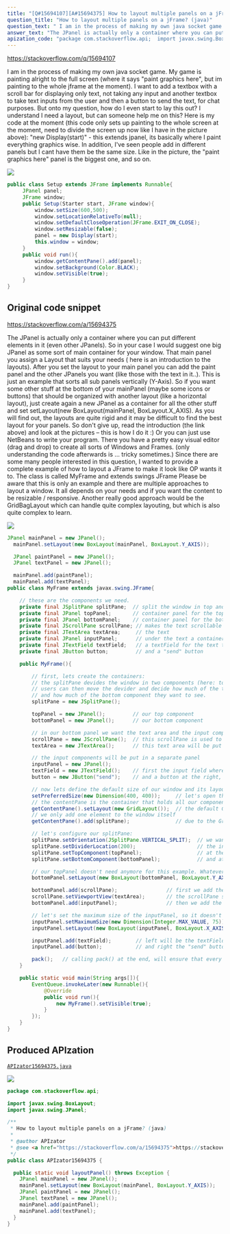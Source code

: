 ```yaml
---
title: "[Q#15694107][A#15694375] How to layout multiple panels on a jFrame? (java)"
question_title: "How to layout multiple panels on a jFrame? (java)"
question_text: " I am in the process of making my own java socket game. My game is painting alright to the full screen (where it says \"paint graphics here\", but im painting to the whole jframe at the moment). I want to add a textbox with a scroll bar for displaying only text, not taking any input and another textbox to take text inputs from the user and then a button to send the text, for chat purposes. But onto my question, how do I even start to lay this out? I understand I need a layout, but can someone help me on this? Here is my code at the moment (this code only sets up painting to the whole screen at the moment, need to divide the screen up now like I have in the picture above): \"new Display(start)\" - this extends jpanel, its basically where I paint everything graphics wise. In addition, I've seen people add in different panels but I cant have them be the same size. Like in the picture, the \"paint graphics here\" panel is the biggest one, and so on."
answer_text: "The JPanel is actually only a container where you can put different elements in it (even other JPanels). So in your case I would suggest one big JPanel as some sort of main container for your window. That main panel you assign a Layout that suits your needs ( here is an introduction to the layouts). After you set the layout to your main panel you can add the paint panel and the other JPanels you want (like those with the text in it..). This is just an example that sorts all sub panels vertically (Y-Axis). So if you want  some other stuff at the bottom of your mainPanel (maybe some icons or buttons) that should be organized with another layout (like a horizontal layout), just create again a new JPanel as a container for all the other stuff and set setLayout(new BoxLayout(mainPanel, BoxLayout.X_AXIS). As you will find out, the layouts are quite rigid and it may be difficult to find the best layout for your panels. So don't give up, read the introduction (the link above) and look at the pictures – this is how I do it :) Or you can just use NetBeans to write your program. There you have a pretty easy visual editor (drag and drop) to create all sorts of Windows and Frames. (only understanding the code afterwards is ... tricky sometimes.) Since there are some many people interested in this question, I wanted to provide a complete example of how to layout a JFrame to make it look like OP wants it to. The class is called MyFrame and extends swings JFrame Please be aware that this is only an example and there are multiple approaches to layout a window. It all depends on your needs and if you want the content to be resizable / responsive. Another really good approach would be the GridBagLayout which can handle quite complex layouting, but which is also quite complex to learn."
apization_code: "package com.stackoverflow.api;  import javax.swing.BoxLayout; import javax.swing.JPanel;  /**  * How to layout multiple panels on a jFrame? (java)  *  * @author APIzator  * @see <a href=\"https://stackoverflow.com/a/15694375\">https://stackoverflow.com/a/15694375</a>  */ public class APIzator15694375 {    public static void layoutPanel() throws Exception {     JPanel mainPanel = new JPanel();     mainPanel.setLayout(new BoxLayout(mainPanel, BoxLayout.Y_AXIS));     JPanel paintPanel = new JPanel();     JPanel textPanel = new JPanel();     mainPanel.add(paintPanel);     mainPanel.add(textPanel);   } }"
---
```


https://stackoverflow.com/q/15694107


I am in the process of making my own java socket game. My game is painting alright to the full screen (where it says &quot;paint graphics here&quot;, but im painting to the whole jframe at the moment). I want to add a textbox with a scroll bar for displaying only text, not taking any input and another textbox to take text inputs from the user and then a button to send the text, for chat purposes. But onto my question, how do I even start to lay this out? I understand I need a layout, but can someone help me on this? Here is my code at the moment (this code only sets up painting to the whole screen at the moment, need to divide the screen up now like I have in the picture above):
&quot;new Display(start)&quot; - this extends jpanel, its basically where I paint everything graphics wise.
In addition, I&#x27;ve seen people add in different panels but I cant have them be the same size. Like in the picture, the &quot;paint graphics here&quot; panel is the biggest one, and so on.


<div class="code-logo"><img src="/stackoverflow.png" /></div>

```java
public class Setup extends JFrame implements Runnable{
     JPanel panel;
     JFrame window;
     public Setup(Starter start, JFrame window){
         window.setSize(600,500);
         window.setLocationRelativeTo(null);
         window.setDefaultCloseOperation(JFrame.EXIT_ON_CLOSE);
         window.setResizable(false);
         panel = new Display(start);
         this.window = window;
     }
     public void run(){
         window.getContentPane().add(panel);
         window.setBackground(Color.BLACK);
         window.setVisible(true);
     }
}
```


## Original code snippet

https://stackoverflow.com/a/15694375

The JPanel is actually only a container where you can put different elements in it (even other JPanels). So in your case I would suggest one big JPanel as some sort of main container for your window. That main panel you assign a Layout that suits your needs ( here is an introduction to the layouts).
After you set the layout to your main panel you can add the paint panel and the other JPanels you want (like those with the text in it..).
This is just an example that sorts all sub panels vertically (Y-Axis). So if you want  some other stuff at the bottom of your mainPanel (maybe some icons or buttons) that should be organized with another layout (like a horizontal layout), just create again a new JPanel as a container for all the other stuff and set setLayout(new BoxLayout(mainPanel, BoxLayout.X_AXIS).
As you will find out, the layouts are quite rigid and it may be difficult to find the best layout for your panels. So don&#x27;t give up, read the introduction (the link above) and look at the pictures – this is how I do it :)
Or you can just use NetBeans to write your program. There you have a pretty easy visual editor (drag and drop) to create all sorts of Windows and Frames. (only understanding the code afterwards is ... tricky sometimes.)
Since there are some many people interested in this question, I wanted to provide a complete example of how to layout a JFrame to make it look like OP wants it to.
The class is called MyFrame and extends swings JFrame
Please be aware that this is only an example and there are multiple approaches to layout a window. It all depends on your needs and if you want the content to be resizable / responsive. Another really good approach would be the GridBagLayout which can handle quite complex layouting, but which is also quite complex to learn.

<div class="code-logo"><img src="/stackoverflow.png" /></div>

```java
JPanel mainPanel = new JPanel();
  mainPanel.setLayout(new BoxLayout(mainPanel, BoxLayout.Y_AXIS));

  JPanel paintPanel = new JPanel();
  JPanel textPanel = new JPanel();

  mainPanel.add(paintPanel);
  mainPanel.add(textPanel);
public class MyFrame extends javax.swing.JFrame{

    // these are the components we need.
    private final JSplitPane splitPane;  // split the window in top and bottom
    private final JPanel topPanel;       // container panel for the top
    private final JPanel bottomPanel;    // container panel for the bottom
    private final JScrollPane scrollPane; // makes the text scrollable
    private final JTextArea textArea;     // the text
    private final JPanel inputPanel;      // under the text a container for all the input elements
    private final JTextField textField;   // a textField for the text the user inputs
    private final JButton button;         // and a "send" button

    public MyFrame(){

        // first, lets create the containers:
        // the splitPane devides the window in two components (here: top and bottom)
        // users can then move the devider and decide how much of the top component
        // and how much of the bottom component they want to see.
        splitPane = new JSplitPane();

        topPanel = new JPanel();         // our top component
        bottomPanel = new JPanel();      // our bottom component

        // in our bottom panel we want the text area and the input components
        scrollPane = new JScrollPane();  // this scrollPane is used to make the text area scrollable
        textArea = new JTextArea();      // this text area will be put inside the scrollPane

        // the input components will be put in a separate panel
        inputPanel = new JPanel();
        textField = new JTextField();    // first the input field where the user can type his text
        button = new JButton("send");    // and a button at the right, to send the text

        // now lets define the default size of our window and its layout:
        setPreferredSize(new Dimension(400, 400));     // let's open the window with a default size of 400x400 pixels
        // the contentPane is the container that holds all our components
        getContentPane().setLayout(new GridLayout());  // the default GridLayout is like a grid with 1 column and 1 row,
        // we only add one element to the window itself
        getContentPane().add(splitPane);               // due to the GridLayout, our splitPane will now fill the whole window

        // let's configure our splitPane:
        splitPane.setOrientation(JSplitPane.VERTICAL_SPLIT);  // we want it to split the window verticaly
        splitPane.setDividerLocation(200);                    // the initial position of the divider is 200 (our window is 400 pixels high)
        splitPane.setTopComponent(topPanel);                  // at the top we want our "topPanel"
        splitPane.setBottomComponent(bottomPanel);            // and at the bottom we want our "bottomPanel"

        // our topPanel doesn't need anymore for this example. Whatever you want it to contain, you can add it here
        bottomPanel.setLayout(new BoxLayout(bottomPanel, BoxLayout.Y_AXIS)); // BoxLayout.Y_AXIS will arrange the content vertically

        bottomPanel.add(scrollPane);                // first we add the scrollPane to the bottomPanel, so it is at the top
        scrollPane.setViewportView(textArea);       // the scrollPane should make the textArea scrollable, so we define the viewport
        bottomPanel.add(inputPanel);                // then we add the inputPanel to the bottomPanel, so it under the scrollPane / textArea

        // let's set the maximum size of the inputPanel, so it doesn't get too big when the user resizes the window
        inputPanel.setMaximumSize(new Dimension(Integer.MAX_VALUE, 75));     // we set the max height to 75 and the max width to (almost) unlimited
        inputPanel.setLayout(new BoxLayout(inputPanel, BoxLayout.X_AXIS));   // X_Axis will arrange the content horizontally

        inputPanel.add(textField);        // left will be the textField
        inputPanel.add(button);           // and right the "send" button

        pack();   // calling pack() at the end, will ensure that every layout and size we just defined gets applied before the stuff becomes visible
    }

    public static void main(String args[]){
        EventQueue.invokeLater(new Runnable(){
            @Override
            public void run(){
                new MyFrame().setVisible(true);
            }
        });
    }
}
```

## Produced APIzation

[`APIzator15694375.java`](https://github.com/pasqualesalza/apization-temp/raw/main/data/search/APIzator15694375.java)

<div class="code-logo"><img src="/apizator.png" /></div>

```java
package com.stackoverflow.api;

import javax.swing.BoxLayout;
import javax.swing.JPanel;

/**
 * How to layout multiple panels on a jFrame? (java)
 *
 * @author APIzator
 * @see <a href="https://stackoverflow.com/a/15694375">https://stackoverflow.com/a/15694375</a>
 */
public class APIzator15694375 {

  public static void layoutPanel() throws Exception {
    JPanel mainPanel = new JPanel();
    mainPanel.setLayout(new BoxLayout(mainPanel, BoxLayout.Y_AXIS));
    JPanel paintPanel = new JPanel();
    JPanel textPanel = new JPanel();
    mainPanel.add(paintPanel);
    mainPanel.add(textPanel);
  }
}

```